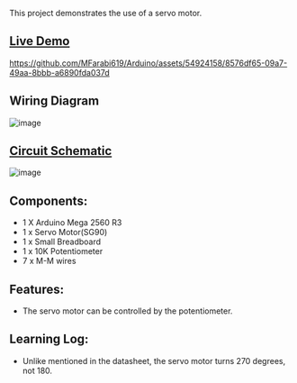This project demonstrates the use of a servo motor.

## [Live Demo]()
[comment]: # (insert video in the next line)

https://github.com/MFarabi619/Arduino/assets/54924158/8576df65-09a7-49aa-8bbb-a6890fda037d


## Wiring Diagram
![image](https://github.com/MFarabi619/Arduino/assets/54924158/9e0179b7-70b1-48e9-94dc-3e4b43386df0)

## [Circuit Schematic](https://github.com/MFarabi619/Arduino/blob/main/Servo%20Motor/Servo%20Motor%20Circuit%20Schematic.pdf)
![image](https://github.com/MFarabi619/Arduino/assets/54924158/8cde479a-755e-4aaf-84b2-755e8ae3c40f)

## Components:
- 1 X Arduino Mega 2560 R3
- 1 x Servo Motor(SG90)
- 1 x Small Breadboard
- 1 x 10K Potentiometer 
- 7 x M-M wires

## Features:
- The servo motor can be controlled by the potentiometer.

## Learning Log:
- Unlike mentioned in the datasheet, the servo motor turns 270 degrees, not 180.
